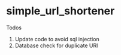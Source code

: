 # simple_url_shortener

Todos

1. Update code to avoid sql injection
2. Database check for duplicate URl
